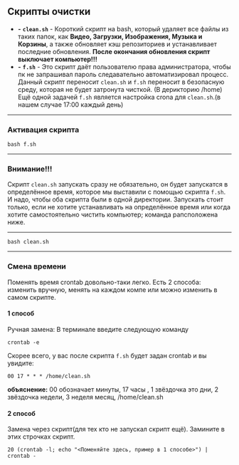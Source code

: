 ## Скрипты очистки
- **-** **`clean.sh`** - Короткий скрипт на bash, который удаляет все файлы из таких папок, как **Видео, Загрузки, Изображения, Музыка и Корзины**, а также обновляет кэш репозиториев и устанавливает последние обновления. **После окончания обновления скрипт выключает компьютер!!!**
- **-** **`f.sh`** - Это скрипт даёт пользователю права администратора, чтобы пк не запрашивал пароль следавательно автоматизировал процесс. Данный скрипт переносит `clean.sh` и `f.sh` переносит в безопасную среду, которая не будет затронута чисткой. (В дерикторию /home) Ещё одной задачей `f.sh` является настройка crona для `clean.sh`.(в нашем случае 17:00 каждый день)
--------------------------------------------------------------------------------------------------------------------------------------------------------------

   ### Активация скрипта
      
   ```
   bash f.sh
   ```

--------------------------------------------------------------------------------------------------------------------------------------------------------------
  ### Внимание!!!
  Скрипт `clean.sh` запускать сразу не обязательно, он будет запускатся в определённое время, которое мы выставили с помощью скрипта `f.sh`. И надо, чтобы оба скрипта были в одной директории. Запускать стоит только, если не хотите устанавливать на определённое время или когда хотите самостоятельно чистить компьютер; команда рапсположена ниже.

--------------------------------------------------------------------------------------------------------------------------------------------------------------
  ```
  bash clean.sh
  ```
--------------------------------------------------------------------------------------------------------------------------------------------------------------

   ### Смена времени
   Поменять время crontab довольно-таки легко. Есть 2 способа: изменить вручную, менять на каждом компе или можно изменить в самом скрипте.

   #### 1 способ
   Ручная замена: В терминале введите следующую команду

   ```
   crontab -e
   ```
   Скорее всего, у вас после скрипта `f.sh` будет задан crontab и вы увидите:
   ```
   00 17 * * * /home/clean.sh
   ```
   **объяснение:** 00 обозначает минуты, 17 часы , 1 звёздочка это дни, 2 звёздочка недели, 3 неделя месяц, /home/clean.sh
   
   #### 2 способ
   Замена через скрипт(для тех кто не запускал скрипт ещё). Замините в этих строчках скрипт.
   
   ```
   20 (crontab -l; echo "<Поменяйте здесь, пример в 1 способе>") | crontab -
   ```


